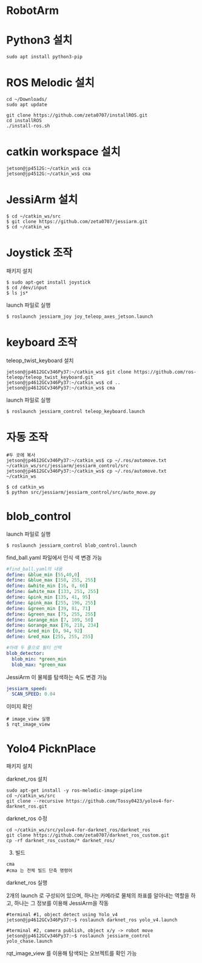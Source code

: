 # RobotArm

# Python3 설치

~~~shell
sudo apt install python3-pip
~~~

# ROS Melodic 설치
~~~shell
cd ~/Downloads/
sudo apt update

git clone https://github.com/zeta0707/installROS.git
cd installROS
./install-ros.sh
~~~

# catkin workspace 설치

~~~shell
jetson@jp4512G:~/catkin_ws$ cca
jetson@jp4512G:~/catkin_ws$ cma
~~~

# JessiArm 설치

~~~shell
$ cd ~/catkin_ws/src
$ git clone https://github.com/zeta0707/jessiarm.git
$ cd ~/catkin_ws
~~~

# Joystick 조작

패키지 설치

~~~shell
$ sudo apt-get install joystick
$ cd /dev/input
$ ls js*
~~~

launch 파일로 실행

~~~shell
$ roslaunch jessiarm_joy joy_teleop_axes_jetson.launch
~~~

# keyboard 조작

teleop_twist_keyboard 설치

~~~shell
jetson@jp4612GCv346Py37:~/catkin_ws$ git clone https://github.com/ros-teleop/teleop_twist_keyboard.git
jetson@jp4612GCv346Py37:~/catkin_ws$ cd ..
jetson@jp4612GCv346Py37:~/catkin_ws$ cma
~~~

launch 파일로 실행

~~~shell
$ roslaunch jessiarm_control teleop_keyboard.launch
~~~

# 자동 조작

~~~shell
#두 곳에 복사
jetson@jp4612GCv346Py37:~/catkin_ws$ cp ~/.ros/automove.txt ~/catkin_ws/src/jessiarm/jessiarm_control/src
jetson@jp4612GCv346Py37:~/catkin_ws$ cp ~/.ros/automove.txt ~/catkin_ws
~~~

~~~shell
$ cd catkin_ws
$ python src/jessiarm/jessiarm_control/src/auto_move.py
~~~

# blob_control

launch 파일로 실행

~~~shell
$ roslaunch jessiarm_control blob_control.launch
~~~

find_ball.yaml 파일에서 인식 색 변경 가능

~~~yaml
#find_ball.yaml의 내용
define: &blue_min [55,40,0]
define: &blue_max [150, 255, 255]
define: &white_min [16, 0, 66]
define: &white_max [133, 251, 255]
define: &pink_min [135, 41, 95]
define: &pink_max [255, 196, 255]
define: &green_min [39, 81, 71]
define: &green_max [75, 255, 255]
define: &orange_min [7, 109, 50]
define: &orange_max [76, 218, 234]
define: &red_min [0, 94, 92]
define: &red_max [255, 255, 255]

#아래 두 줄으로 필터 선택
blob_detector:
  blob_min: *green_min
  blob_max: *green_max
~~~

JessiArm 이 물체를 탐색하는 속도 변경 가능

~~~yaml
jessiarm_speed:
  SCAN_SPEED: 0.04
~~~

이미지 확인

~~~shell
# image_view 실행
$ rqt_image_view
~~~

# Yolo4 PicknPlace

패키지 설치

darknet_ros 설치

~~~shell
sudo apt-get install -y ros-melodic-image-pipeline
cd ~/catkin_ws/src
git clone --recursive https://github.com/Tossy0423/yolov4-for-darknet_ros.git
~~~

darknet_ros 수정

~~~shell
cd ~/catkin_ws/src/yolov4-for-darknet_ros/darknet_ros
git clone https://github.com/zeta0707/darknet_ros_custom.git
cp -rf darknet_ros_custom/* darknet_ros/
~~~

3. 빌드

~~~shell
cma
#cma 는 전체 빌드 단축 명령어
~~~

darknet_ros 실행

2개의 launch 로 구성되어 있으며, 하나는 카메라로 물체의 좌표를 알아내는 역할을 하고, 하나는 그 정보를 이용해 JessiArm을 작동

~~~shell
#terminal #1, object detect using Yolo_v4
jetson@jp4612GCv346Py37:~$ roslaunch darknet_ros yolo_v4.launch

#terminal #2, camera publish, object x/y -> robot move
jetson@jp4612GCv346Py37:~$ roslaunch jessiarm_control yolo_chase.launch                 
~~~

rqt_image_view 를 이용해 탐색되는 오브젝트를 확인 가능
